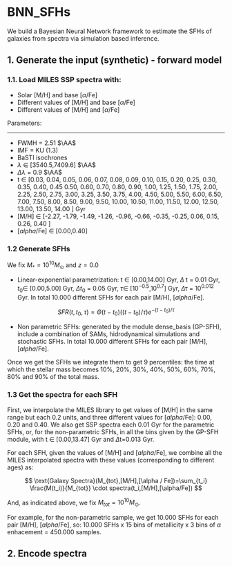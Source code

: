 # BNN_SFHs
We build a Bayesian Neural Network framework to estimate the SFHs of galaxies from spectra via simulation based inference.

## 1. Generate the input (synthetic) - forward model

### 1.1. Load MILES SSP spectra with:

- Solar [M/H] and base [$\alpha$/Fe]
- Different values of [M/H] and base [$\alpha$/Fe]
- Different values of [M/H] and [$\alpha$/Fe]

Parameters:
**************
- FWMH = 2.51 $\AA$
- IMF = KU (1.3)
- BaSTI isochrones
- $\lambda$ $\in$ [3540.5,7409.6] $\AA$
- $\Delta \lambda$ = 0.9 $\AA$
- t $\in$ [0.03, 0.04, 0.05, 0.06, 0.07, 0.08, 0.09,  0.10,   0.15,  0.20,   0.25,  0.30,
  0.35,  0.40,   0.45  0.50,   0.60,   0.70,   0.80,   0.90,   1.00,    1.25,  1.50,   1.75,
  2.00,    2.25,  2.50,   2.75,  3.00,    3.25,  3.50,   3.75,  4.00,    4.50,   5.00,    5.50,
  6.00,    6.50,   7.00,    7.50,   8.00,    8.50,   9.00,    9.50,  10.00,   10.50,  11.00,   11.50,
 12.00,   12.50,  13.00,   13.50,  14.00 ] Gyr
- [M/H] $\in$ [-2.27, -1.79, -1.49, -1.26, -0.96, -0.66, -0.35, -0.25,  0.06,  0.15,  0.26,  0.40 ]
- [$alpha$/Fe] $\in$ [0.00,0.40]

### 1.2 Generate SFHs

We fix $M_{*}=10^{10} M_{\odot}$ and $z=0.0$

- Linear-exponential parametrization: t $\in$ [0.00,14.00] Gyr, $\Delta$ t = 0.01 Gyr, $t_0 \in$ [0.00,5.00] Gyr, 
$\Delta t_0$ = 0.05 Gyr, $\tau \in$ [$10^{-0.5}$,$10^{0.7}$] Gyr, $\Delta \tau$ = $10^{0.012}$ Gyr. In total 10.000 different SFHs for each pair [M/H], [$alpha$/Fe].


$$
S F R\left(t, t_0, \tau\right)=\Theta\left(t-t_0\right)\left(\left(t-t_0\right) / \tau\right) e^{-\left(t-t_0\right) / \tau}
$$

- Non parametric SFHs: generated by the module dense_basis (GP-SFH), include a combination of SAMs, hidrodynamical simulations and stochastic SFHs. In total 10.000 different SFHs for each pair [M/H], [$alpha$/Fe].

Once we get the SFHs we integrate them to get 9 percentiles: the time at which the stellar mass becomes 10%, 20%, 30%, 40%, 50%, 60%, 70%, 80% and 90% of the total mass.

### 1.3 Get the spectra for each SFH

First, we interpolate the MILES library to get values of [M/H] in the same range but each 0.2 units, and three different values for [$alpha$/Fe]: 0.00, 0.20 and 0.40. We also get SSP spectra each 0.01 Gyr for the parametric SFHs, or, for the non-parametric SFHs, in all the bins given by the GP-SFH module, with t $\in$ [0.00,13.47] Gyr and $\Delta$t=0.013 Gyr.

For each SFH, given the values of [M/H] and [$alpha$/Fe], we combine all the MILES interpolated spectra with these values (corresponding to different ages) as:

$$ 
\text{Galaxy Spectra}(M_{tot},[M/H],[\alpha / Fe])=\sum_{t_i} \frac{M(t_i)}{M_{tot}} \cdot spectra(t_i,[M/H],[\alpha/Fe])
$$

And, as indicated above, we fix $M_{tot}=10^10 M_{\odot}$.

For example, for the non-parametric sample,  we get 10.000 SFHs for each pair [M/H], [$alpha$/Fe], so: 10.000 SFHs x 15 bins of metallicity x 3 bins of $\alpha$ enhacement = 450.000 samples.

## 2. Encode spectra
